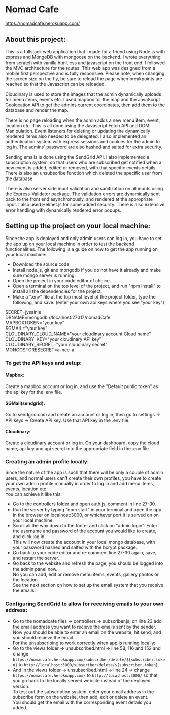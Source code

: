 # Nomad Cafe
https://nomadcafe.herokuapp.com/

## About this project:
This is a fullstack web application that I made for a friend using Node.js with express and MongoDB with mongoose on the backend.
I wrote everything from scratch with vanilla html, css and javascript on the front end. I followed the MVC architecture for the routes.
This web app was designed from a mobile first perspective and is fully responsive.
Please note, when changing the screen size on the fly, be sure to reload the page when breakpoints are reached so that the Javascript can be reloaded.

Cloudinary is used to store the images that the admin dynamically uploads for menu items, events etc.
I used mapbox for the map and the JavaScript Geolocation API to get the admins current coordinates, then add them to the database and render the map.

There is no page reloading when the admin adds a new menu item, event, location etc. This is all done using the Javascript Fetch API and DOM Manipulation.
Event listeners for deleting or updating the dynamically rendered items also needed to be delegated.
I also implemented an authentication system with express sessions and cookies for the admin to log in.
The admins' password are also hashed and salted for extra security.

Sending emails is done using the SendGrid API.
I also implemented a subscription system, so that users who are subscribed get notified when a new event is added, edited or removed, with that specific events details.
There is also an unsubscribe function which deleted the specific user from the database.

There is also server side input validation and sanitization on all inputs using the Express-Validator package.
The validation errors are dynamically sent back to the front end asynchronously, and rendered at the appropriate input.
I also used Helmet.js for some added security. There is also extensive error handling with dynamically rendered error popups.

## Setting up the project on your local machine:
Since the app is deployed and only admin users can log in, you have to set the app up on your local machine in order to test the backend functionalities.
The following is a guide on how to get the app running on your local machine:

* Download the source code.
* Install node.js,  git and mongodb if you do not have it already and make sure mongo server is running.
* Open the project in your code editor of choice.
* Open a terminal on the top level of the project, and run "npm install" to install all the dependencies for the project.
* Make a ".env" file at the top most level of the project folder, type the following, and save: (enter your own api keys where you see "your key")

SECRET=jysalnie  
DBNAME=mongodb://localhost:27017/nomadCafe  
MAPBOXTOKEN="your key"  
SGMAIL="your key"  
CLOUDINARY_CLOUD_NAME="your cloudinary account Cloud name"  
CLOUDINARY_KEY="your cloudinary API key"  
CLOUDINARY_SECRET="your cloudinary secret"  
MONGOSTORESECRET=a-nee-a  


### To get the API keys and setup:
#### Mapbox:
Create a mapbox account or log in, and use the "Default public token" as the api key for the .env file.
#### SGMail(sendgrid):
Go to sendgrid.com and create an account or log in, then go to settings -> API keys -> Create API key. Use that API key in the .env file.
#### Cloudinary:
Create a cloudinary account or log in. On your dashboard, copy the cloud name, api key and api secret into the appropriate field in the .env file.

### Creating an admin profile locally:
Since the nature of the app is such that there will be only a couple of admin users, and normal users can't create their own profiles,
you have to create your own admin profile manually in order to log in and add menu items, events, location etc.  
You can achieve it like this:  
* Go to the controllers folder and open auth.js, comment in line 27-30.
* Run the server by typing "npm start" in your terminal and open the app in the browser on localhost:3000, or whichever port it is served on on your local machine.
* Scroll all the way down to the footer and click on "admin login". Enter the username and password of the account you would like to create, and click log in.  
This will now create the account in your local mongo database, with your password hashed and salted with the bcrypt package.
* Go back to your code editor and re-comment line 27-30 again, save, and restart the server.
* Go back to the website and refresh the page, you should be logged into the admin panel now.  
No you can add, edit or remove menu items, events, gallery photos or the location.  
See the next section on how to set up the email system that you receive the emails.  

### Configuring SendGrid to allow for receiving emails to your own address:
* Go to the nomadcafe files -> controllers -> subscriber.js, on line 23 add the email address you want to recieve the emails sent by the sender.
Now you should be able to enter an email on the website, hit send, and you should recieve the email.   
For the unsubscribing to work correctly when app is running locally:  
* Go to the views folder -> unsubscribed.html -> line 58, 116 and 152 and change `https://nomadcafe.herokuapp.com/subscriber/delete/${subscriber.token}` to `http://localhost:3000/subscriber/delete/${subscriber.token}`.
* And in the views folder -> unsubscribed.html -> line 24 -> change `https://nomadcafe.herokuapp.com/` to `http://localhost:3000/` so that you go back to the locally served website instead of the deployed version.  
To test out the subscription system, enter your email address in the subscribe form on the website, then add, edit or delete an event.  
You should get the email with the corresponding event details you added. 
